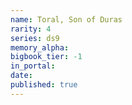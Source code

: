 ```yaml
---
name: Toral, Son of Duras
rarity: 4
series: ds9
memory_alpha:
bigbook_tier: -1
in_portal:
date:
published: true
---
```



